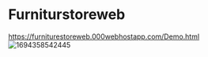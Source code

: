# Furniturstoreweb
https://furniturestoreweb.000webhostapp.com/Demo.html
![1694358542445](https://github.com/Vishalsutar170901/Furniturstoreweb/assets/98759085/20982d66-d60c-426b-8878-46bdddc37fc6)
